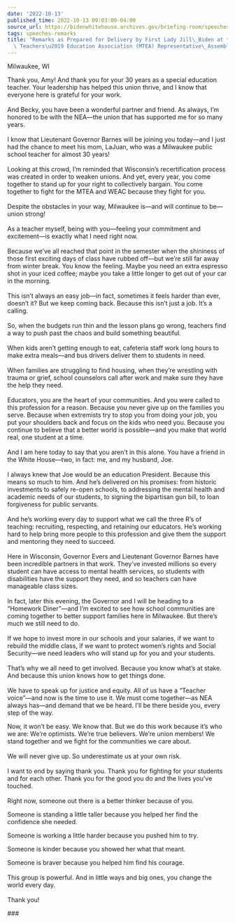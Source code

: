 ```yaml
---
date: '2022-10-13'
published_time: 2022-10-13 09:03:00-04:00
source_url: https://bidenwhitehouse.archives.gov/briefing-room/speeches-remarks/2022/10/13/remarks-as-prepared-for-delivery-by-first-lady-jill-biden-at-the-milwaukee-teachers-education-association-mtea-representative-assembly/
tags: speeches-remarks
title: "Remarks as Prepared for Delivery by First Lady Jill\_Biden at the Milwaukee\
  \ Teachers\u2019 Education Association (MTEA) Representative\_Assembly"
---
```

 
Milwaukee, WI

Thank you, Amy! And thank you for your 30 years as a special education
teacher. Your leadership has helped this union thrive, and I know that
everyone here is grateful for your work.  
   
And Becky, you have been a wonderful partner and friend. As always, I’m
honored to be with the NEA—the union that has supported me for so many
years.   
   
I know that Lieutenant Governor Barnes will be joining you today—and I
just had the chance to meet his mom, LaJuan, who was a Milwaukee public
school teacher for almost 30 years!   
   
Looking at this crowd, I’m reminded that Wisconsin’s recertification
process was created in order to weaken unions. And yet, every year, you
come together to stand up for your right to collectively bargain. You
come together to fight for the MTEA and WEAC because they fight for
you.   
   
Despite the obstacles in your way, Milwaukee is—and will continue to
be—union strong!  
   
As a teacher myself, being with you—feeling your commitment and
excitement—is exactly what I need right now.  
   
Because we’ve all reached that point in the semester when the shininess
of those first exciting days of class have rubbed off—but we’re still
far away from winter break. You know the feeling. Maybe you need an
extra espresso shot in your iced coffee; maybe you take a little longer
to get out of your car in the morning.  
   
This isn’t always an easy job—in fact, sometimes it feels harder than
ever, doesn’t it? But we keep coming back. Because this isn’t just a
job. It’s a calling.  
   
So, when the budgets run thin and the lesson plans go wrong, teachers
find a way to push past the chaos and build something beautiful.   
   
When kids aren’t getting enough to eat, cafeteria staff work long hours
to make extra meals—and bus drivers deliver them to students in need.   
   
When families are struggling to find housing, when they’re wrestling
with trauma or grief, school counselors call after work and make sure
they have the help they need.  
   
Educators, you are the heart of your communities. And you were called to
this profession for a reason. Because you never give up on the families
you serve. Because when extremists try to stop you from doing your job,
you put your shoulders back and focus on the kids who need you. Because
you continue to believe that a better world is possible—and you make
that world real, one student at a time.  
   
And I am here today to say that you aren’t in this alone. You have a
friend in the White House—two, in fact: me, and my husband, Joe.  
   
I always knew that Joe would be an education President. Because this
means so much to him. And he’s delivered on his promises: from historic
investments to safely re-open schools, to addressing the mental health
and academic needs of our students, to signing the bipartisan gun bill,
to loan forgiveness for public servants.  
   
And he’s working every day to support what we call the three R’s of
teaching: recruiting, respecting, and retaining our educators. He’s
working hard to help bring more people to this profession and give them
the support and mentoring they need to succeed.  
   
Here in Wisconsin, Governor Evers and Lieutenant Governor Barnes have
been incredible partners in that work. They’ve invested millions so
every student can have access to mental health services, so students
with disabilities have the support they need, and so teachers can have
manageable class sizes.  
   
In fact, later this evening, the Governor and I will be heading to a
“Homework Diner”—and I’m excited to see how school communities are
coming together to better support families here in Milwaukee. But
there’s much we still need to do.  
   
If we hope to invest more in our schools and your salaries, if we want
to rebuild the middle class, if we want to protect women’s rights and
Social Security—we need leaders who will stand up for you and your
students.  
   
That’s why we all need to get involved. Because you know what’s at
stake. And because this union knows how to get things done.  
   
We have to speak up for justice and equity. All of us have a “Teacher
voice”—and now is the time to use it. We must come together—as NEA
always has—and demand that we be heard. I’ll be there beside you, every
step of the way.  
  
Now, it won’t be easy. We know that. But we do this work because it’s
who we are: We’re optimists. We’re true believers. We’re union members!
We stand together and we fight for the communities we care about.  
   
We will never give up. So underestimate us at your own risk.  
   
I want to end by saying thank you. Thank you for fighting for your
students and for each other. Thank you for the good you do and the lives
you’ve touched.   
   
Right now, someone out there is a better thinker because of you.  
  
Someone is standing a little taller because you helped her find the
confidence she needed.  
  
Someone is working a little harder because you pushed him to try.  
  
Someone is kinder because you showed her what that meant.  
  
Someone is braver because you helped him find his courage.  
   
This group is powerful. And in little ways and big ones, you change the
world every day.  
   
Thank you!

\###
